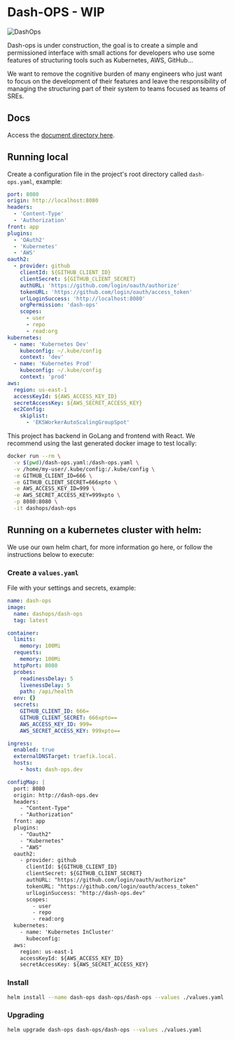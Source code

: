 # Dash-OPS - WIP

![DashOps](https://github.com/dash-ops/dash-ops/workflows/DashOps/badge.svg)

Dash-ops is under construction, the goal is to create a simple and permissioned interface with small actions for developers who use some features of structuring tools such as Kubernetes, AWS, GitHub...

We want to remove the cognitive burden of many engineers who just want to focus on the development of their features and leave the responsibility of managing the structuring part of their system to teams focused as teams of SREs.

## Docs

Access the [document directory here](/docs).

## Running local

Create a configuration file in the project's root directory called `dash-ops.yaml`, example:

```yaml
port: 8080
origin: http://localhost:8080
headers:
  - 'Content-Type'
  - 'Authorization'
front: app
plugins:
  - 'OAuth2'
  - 'Kubernetes'
  - 'AWS'
oauth2:
  - provider: github
    clientId: ${GITHUB_CLIENT_ID}
    clientSecret: ${GITHUB_CLIENT_SECRET}
    authURL: 'https://github.com/login/oauth/authorize'
    tokenURL: 'https://github.com/login/oauth/access_token'
    urlLoginSuccess: 'http://localhost:8080'
    orgPermission: 'dash-ops'
    scopes:
      - user
      - repo
      - read:org
kubernetes:
  - name: 'Kubernetes Dev'
    kubeconfig: ~/.kube/config
    context: 'dev'
  - name: 'Kubernetes Prod'
    kubeconfig: ~/.kube/config
    context: 'prod'
aws:
  region: us-east-1
  accessKeyId: ${AWS_ACCESS_KEY_ID}
  secretAccessKey: ${AWS_SECRET_ACCESS_KEY}
  ec2Config:
    skiplist:
      - 'EKSWorkerAutoScalingGroupSpot'
```

This project has backend in GoLang and frontend with React.
We recommend using the last generated docker image to test locally:

```sh
docker run --rm \
  -v $(pwd)/dash-ops.yaml:/dash-ops.yaml \
  -v /home/my-user/.kube/config:/.kube/config \
  -e GITHUB_CLIENT_ID=666 \
  -e GITHUB_CLIENT_SECRET=666xpto \
  -e AWS_ACCESS_KEY_ID=999 \
  -e AWS_SECRET_ACCESS_KEY=999xpto \
  -p 8080:8080 \
  -it dashops/dash-ops
```

## Running on a kubernetes cluster with helm:

We use our own helm chart, for more information go here, or follow the instructions below to execute:

### Create a `values.yaml`

File with your settings and secrets, example:

```yaml
name: dash-ops
image:
  name: dashops/dash-ops
  tag: latest

container:
  limits:
    memory: 100Mi
  requests:
    memory: 100Mi
  httpPort: 8080
  probes:
    readinessDelay: 5
    livenessDelay: 5
    path: /api/health
  env: {}
  secrets:
    GITHUB_CLIENT_ID: 666=
    GITHUB_CLIENT_SECRET: 666xpto==
    AWS_ACCESS_KEY_ID: 999=
    AWS_SECRET_ACCESS_KEY: 999xpto==

ingress:
  enabled: true
  externalDNSTarget: traefik.local.
  hosts:
    - host: dash-ops.dev

configMap: |
  port: 8080
  origin: http://dash-ops.dev
  headers: 
    - "Content-Type"
    - "Authorization"
  front: app
  plugins:
    - "Oauth2"
    - "Kubernetes"
    - "AWS"
  oauth2:
    - provider: github
      clientId: ${GITHUB_CLIENT_ID}
      clientSecret: ${GITHUB_CLIENT_SECRET}
      authURL: "https://github.com/login/oauth/authorize"
      tokenURL: "https://github.com/login/oauth/access_token"
      urlLoginSuccess: "http://dash-ops.dev"
      scopes: 
        - user
        - repo
        - read:org
  kubernetes:
    - name: 'Kubernetes InCluster'
      kubeconfig:
  aws:
    region: us-east-1
    accessKeyId: ${AWS_ACCESS_KEY_ID}
    secretAccessKey: ${AWS_SECRET_ACCESS_KEY}
```

### Install

```sh
helm install --name dash-ops dash-ops/dash-ops --values ./values.yaml
```

### Upgrading

```sh
helm upgrade dash-ops dash-ops/dash-ops --values ./values.yaml
```
